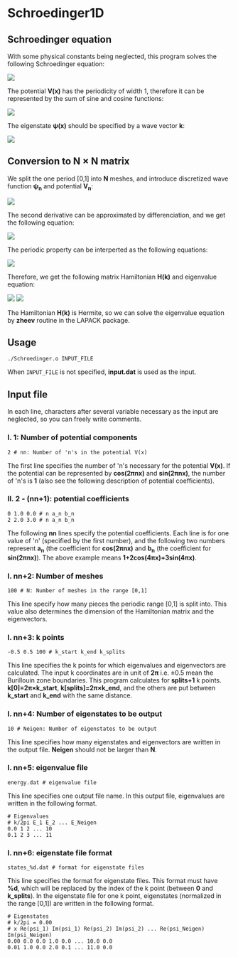 # Schroedinger1D

## Schroedinger equation
With some physical constants being neglected, this program solves the following Schroedinger equation:

<img src="https://latex.codecogs.com/svg.latex?\left[-\frac{1}{2}\frac{\mathrm{d}^2}{\mathrm{d}x^2}&plus;V(x)&space;\right&space;]\psi(x)&space;=&space;E\psi(x).">

The potential **V(x)** has the periodicity of width 1, therefore it can be represented by the sum of sine and cosine functions:

<img src="https://latex.codecogs.com/svg.latex?V(x)=\sum_{n=0}^\infty&space;\Bigl[a_n\cos(2\pi&space;n&space;x)&space;&plus;b_n\sin(2\pi&space;nx)\Bigr].">

The eigenstate **&psi;(x)** should be specified by a wave vector **k**:

<img src="https://latex.codecogs.com/svg.latex?\psi(x&plus;1)=e^{\mathrm{i}k}\psi(x).">

## Conversion to N &times; N matrix

We split the one period \[0,1\] into **N** meshes, and introduce discretized wave function **&psi;<sub>n</sub>** and potential **V<sub>n</sub>**:

<img src="https://latex.codecogs.com/svg.latex?\psi_n=\psi\left(\frac{n}{N}&space;\right&space;),\&space;V_n=V\left(&space;\frac{n}{N}\right&space;)\&space;.">

The second derivative can be approximated by differenciation, and we get the following equation:

<img src="https://latex.codecogs.com/svg.latex?-\frac{N^2}{2}\Bigl(\psi_{n&plus;1}-2\psi_{n}&plus;\psi_{n-1}\Bigr)&plus;V_n\psi_n=E\psi_n.">

The periodic property can be interperted as the following equations:

<img src="https://latex.codecogs.com/svg.latex?\psi_{-1}=e^{-\mathrm{i}k}\psi_{N-1},\&space;\&space;\psi_N=e^{\mathrm{i}k}\psi_0.">

Therefore, we get the following matrix Hamiltonian **H(k)** and eigenvalue equation:

<img src="https://latex.codecogs.com/svg.latex?H(k)=\begin{pmatrix}&space;N^2&plus;V_0&space;&&space;-N^2/2&space;&&space;0&space;&0&space;&&space;\cdots&space;&&space;0&space;&&space;0&&space;-N^2e^{-\mathrm{i}k}/2\\&space;-N^2/2&space;&&space;N^2&plus;V_1&space;&&space;-N^2/2&space;&&space;0&space;&&space;\cdots&space;&&space;0&space;&&space;0&space;&&space;0&space;\\&space;\ddots&space;&&space;\ddots&space;&&space;\ddots&space;&&space;\ddots&space;&&space;\ddots&space;&&space;\ddots&space;&&space;\ddots&space;&&space;\ddots&space;\\&space;0&space;&&space;0&space;&&space;0&space;&&space;0&space;&&space;\cdots&space;&&space;-N^2/2&space;&&space;N^2&plus;V_{N-2}&space;&&space;-N^2/2&space;\\&space;-N^2e^{\mathrm{i}k}/2&space;&&space;0&space;&&space;0&space;&&space;0&space;&&space;\cdots&space;&&space;0&space;&&space;-N^2/2&space;&&space;N^2&plus;V_{N-1}&space;\end{pmatrix}">

<img src="https://latex.codecogs.com/svg.latex?H(k)\begin{pmatrix}&space;\psi_0&space;\\&space;\psi_1&space;\\&space;\vdots&space;\\&space;\psi_{N-1}\end{pmatrix}=E\begin{pmatrix}&space;\psi_0&space;\\&space;\psi_1&space;\\&space;\vdots&space;\\&space;\psi_{N-1}\end{pmatrix}.">

The Hamiltonian **H(k)** is Hermite, so we can solve the eigenvalue equation by **zheev** routine in the LAPACK package.

## Usage
```
./Schroedinger.o INPUT_FILE
```
When ```INPUT_FILE``` is not specified, **input.dat** is used as the input.

## Input file
In each line, characters after several variable necessary as the input are neglected, so you can freely write comments.

### l. 1: Number of potential components
```
2 # nn: Number of 'n's in the potential V(x)
```
The first line specifies the number of 'n's necessary for the potential **V(x)**.
If the potential can be represented by **cos(2&pi;nx)** and **sin(2&pi;nx)**, the number of 'n's is **1** (also see the following description of potential coefficients).

### ll. 2 - (nn+1): potential coefficients
```
0 1.0 0.0 # n a_n b_n
2 2.0 3.0 # n a_n b_n
```
The following **nn** lines specify the potential coefficients.
Each line is for one value of 'n' (specified by the first number), and the following two numbers represent **a<sub>n</sub>** (the coefficient for **cos(2&pi;nx)** and **b<sub>n</sub>** (the coefficient for **sin(2&pi;nx)**).
The above example means **1+2cos(4&pi;x)+3sin(4&pi;x)**.

### l. nn+2: Number of meshes
```
100 # N: Number of meshes in the range [0,1]
```
This line specify how many pieces the periodic range \[0,1\] is split into.
This value also determines the dimension of the Hamiltonian matrix and the eigenvectors.

### l. nn+3: k points
```
-0.5 0.5 100 # k_start k_end k_splits
```
This line specifies the k points for which eigenvalues and eigenvectors are calculated.
The input k coordinates are in unit of **2&pi;** i.e. &pm;0.5 mean the Burillouin zone boundaries.
This program calculates for **splits+1** k points.
**k\[0\]=2&pi;&times;k_start**, **k\[splits\]=2&pi;&times;k_end**, and the others are put between **k_start** and **k_end** with the same distance.

### l. nn+4: Number of eigenstates to be output
```
10 # Neigen: Number of eigenstates to be output
```
This line specifies how many eigenstates and eigenvectors are written in the output file.
**Neigen** should not be larger than **N**.

### l. nn+5: eigenvalue file
```
energy.dat # eigenvalue file
```
This line specifies one output file name.
In this output file, eigenvalues are written in the following format.
```
# Eigenvalues
# k/2pi E_1 E_2 ... E_Neigen
0.0 1 2 ... 10
0.1 2 3 ... 11
```

### l. nn+6: eigenstate file format
```
states_%d.dat # format for eigenstate files
```
This line specifies the format for eigenstate files.
This format must have **%d**, which will be replaced by the index of the k point (between **0** and **k_splits**).
In the eigenstate file for one k point, eigenstates (normalized in the range \[0,1\]) are written in the following format.
```
# Eigenstates
# k/2pi = 0.00
# x Re(psi_1) Im(psi_1) Re(psi_2) Im(psi_2) ... Re(psi_Neigen) Im(psi_Neigen)
0.00 0.0 0.0 1.0 0.0 ... 10.0 0.0
0.01 1.0 0.0 2.0 0.1 ... 11.0 0.0
```
